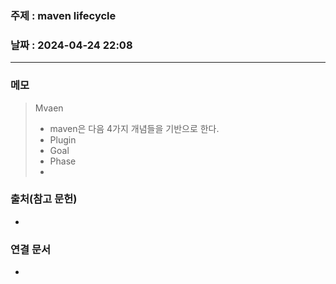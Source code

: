 ### 주제 : maven lifecycle

### 날짜 : 2024-04-24 22:08
----
### 메모
> Mvaen
> 	- maven은 다음 4가지 개념들을 기반으로 한다.
> 	- Plugin
> 	- Goal
> 	- Phase
> 	- 

### 출처(참고 문헌)
-

### 연결 문서
-
